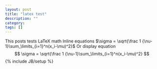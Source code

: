```yaml
---
layout: post
title: "latex test"
description: ""
category: 
tags: []
---
```

This posts tests LaTeX math
Inline equations $\sigma = \sqrt{\frac 1 {\nu-1}\sum_\limits_{i=1}^n(x_i-\mu)^2}$ 
Or display equation
$$
\sigma = \sqrt{\frac 1 {\nu-1}\sum_\limits_{i=1}^n(x_i-\mu)^2} 
$$
{% include JB/setup %}
